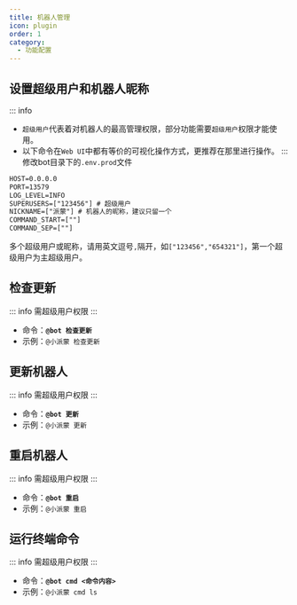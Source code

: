```yaml
---
title: 机器人管理
icon: plugin
order: 1
category:
  - 功能配置
---
```

## 设置超级用户和机器人昵称
::: info
- `超级用户`代表着对机器人的最高管理权限，部分功能需要`超级用户`权限才能使用。
- 以下命令在`Web UI`中都有等价的可视化操作方式，更推荐在那里进行操作。
:::
修改bot目录下的`.env.prod`文件
```txt {4-5}
HOST=0.0.0.0
PORT=13579
LOG_LEVEL=INFO
SUPERUSERS=["123456"] # 超级用户
NICKNAME=["派蒙"] # 机器人的昵称，建议只留一个
COMMAND_START=[""]
COMMAND_SEP=[""]
```
多个超级用户或昵称，请用英文逗号`,`隔开，如`["123456","654321"]`，第一个超级用户为主超级用户。

## 检查更新
::: info 需超级用户权限
:::
- 命令：**`@bot 检查更新`**
- 示例：`@小派蒙 检查更新`

## 更新机器人
::: info 需超级用户权限
:::
- 命令：**`@bot 更新`**
- 示例：`@小派蒙 更新`

## 重启机器人
::: info 需超级用户权限
:::
- 命令：**`@bot 重启`**
- 示例：`@小派蒙 重启`

## 运行终端命令
::: info 需超级用户权限
:::
- 命令：**`@bot cmd <命令内容>`**
- 示例：`@小派蒙 cmd ls`